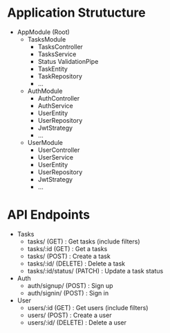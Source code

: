 # Application Strutucture
- AppModule (Root)
  - TasksModule
    - TasksController
    - TasksService
    - Status ValidationPipe
    - TaskEntity
    - TaskRepository
    - ...
  - AuthModule
    - AuthController
    - AuthService
    - UserEntity
    - UserRepository
    - JwtStrategy
    - ...
  - UserModule
    - UserController
    - UserService
    - UserEntity
    - UserRepository
    - JwtStrategy
    - ...

# API Endpoints
- Tasks
  - tasks/ (GET) : Get tasks (include filters)
  - tasks/:id (GET) : Get a tasks
  - tasks/ (POST) : Create a task
  - tasks/:id/ (DELETE) : Delete a task
  - tasks/:id/status/ (PATCH) : Update a task status
- Auth
  - auth/signup/ (POST) : Sign up
  - auth/signin/ (POST) : Sign in
- User
  - users/:id (GET) : Get users (include filters)
  - users/ (POST) : Create a user
  - users/:id/ (DELETE) : Delete a user